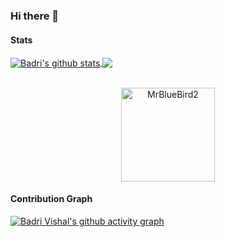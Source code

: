 ### Hi there 👋

#### Stats
<a href="https://github.com/anuraghazra/github-readme-stats">
  <img align="center" src="https://github-readme-stats.anuraghazra1.vercel.app/api?username=MrBlueBird2&show_icons=true&include_all_commits=true&theme=onedark" alt="Badri's github stats" />
</a>
<a href="https://github.com/anuraghazra/github-readme-stats">
  <!-- Change the `github-readme-stats.anuraghazra1.vercel.app` to `github-readme-stats.vercel.app`  -->
  <img align="center" src="https://github-readme-stats.MakuroX.vercel.app/api/top-langs/?username=MrBlueBird2&layout=compact&theme=onedark" />
</a>
<br />
<br />
<p align="center">
<img align="center" height="150em" src="https://github-readme-streak-stats.herokuapp.com/?user=MrBlueBird2&theme=onedark" alt="MrBlueBird2" />
</p>

#### Contribution Graph
[![Badri Vishal's github activity graph](https://activity-graph.herokuapp.com/graph?username=MrBlueBird2&theme=react-dark)](https://github.com/MrBlueBird2/github-readme-activity-graph)
<!---
MrBlueBird2/MrBlueBird2 is a ✨ special ✨ repository because its `README.md` (this file) appears on your GitHub profile.
You can click the Preview link to take a look at your changes.
--->
